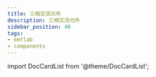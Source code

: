 ```yaml
---
title: 三相交流元件
description: 三相交流元件
sidebar_position: 40
tags:
- emtlab
- components
---
```


import DocCardList from '@theme/DocCardList';

<DocCardList />